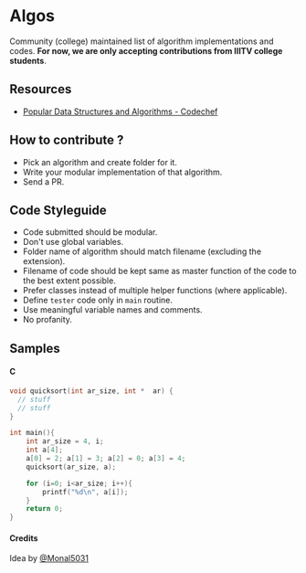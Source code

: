 # Algos

Community (college) maintained list of algorithm implementations and codes. 
**For now, we are only accepting contributions from IIITV college students**.


## Resources

* [Popular Data Structures and Algorithms - Codechef](https://discuss.codechef.com/questions/48877/data-structures-and-algorithms)


## How to contribute ?

* Pick an algorithm and create folder for it.
* Write your modular implementation of that algorithm.
* Send a PR.


## Code Styleguide

* Code submitted should be modular. 
* Don't use global variables.
* Folder name of algorithm should match filename (excluding the extension).
* Filename of code should be kept same as master function of the code to the best extent possible.
* Prefer classes instead of multiple helper functions (where applicable).
* Define `tester` code only in `main` routine.
* Use meaningful variable names and comments.
* No profanity.


## Samples

#### C

```c
void quicksort(int ar_size, int *  ar) {
  // stuff
  // stuff
}

int main(){
	int ar_size = 4, i;
	int a[4];
	a[0] = 2; a[1] = 3; a[2] = 0; a[3] = 4;
	quicksort(ar_size, a);

	for (i=0; i<ar_size; i++){
		printf("%d\n", a[i]);
	}
	return 0;
}
```



#### Credits

Idea by [@Monal5031](https://github.com/Monal5031)
